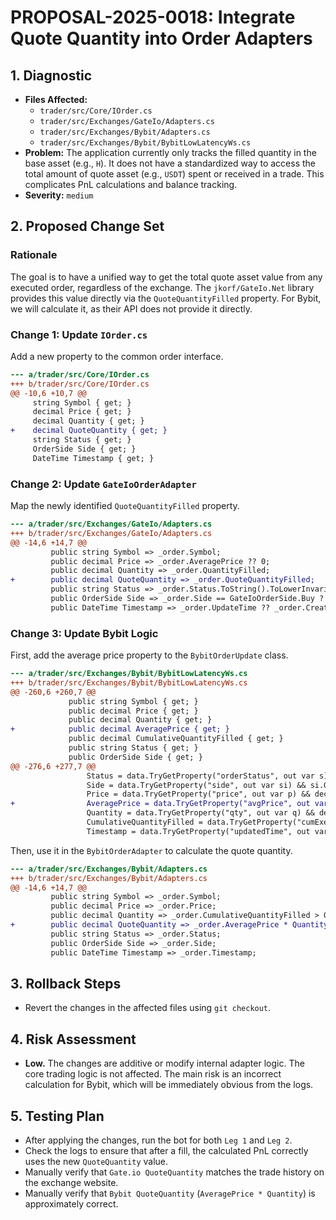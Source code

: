 # PROPOSAL-2025-0018: Integrate Quote Quantity into Order Adapters

## 1. Diagnostic
- **Files Affected:**
  - `trader/src/Core/IOrder.cs`
  - `trader/src/Exchanges/GateIo/Adapters.cs`
  - `trader/src/Exchanges/Bybit/Adapters.cs`
  - `trader/src/Exchanges/Bybit/BybitLowLatencyWs.cs`
- **Problem:** The application currently only tracks the filled quantity in the base asset (e.g., `H`). It does not have a standardized way to access the total amount of quote asset (e.g., `USDT`) spent or received in a trade. This complicates PnL calculations and balance tracking.
- **Severity:** `medium`

## 2. Proposed Change Set

### Rationale
The goal is to have a unified way to get the total quote asset value from any executed order, regardless of the exchange. The `jkorf/GateIo.Net` library provides this value directly via the `QuoteQuantityFilled` property. For Bybit, we will calculate it, as their API does not provide it directly.

### Change 1: Update `IOrder.cs`
Add a new property to the common order interface.

```diff
--- a/trader/src/Core/IOrder.cs
+++ b/trader/src/Core/IOrder.cs
@@ -10,6 +10,7 @@
     string Symbol { get; }
     decimal Price { get; }
     decimal Quantity { get; }
+    decimal QuoteQuantity { get; }
     string Status { get; }
     OrderSide Side { get; }
     DateTime Timestamp { get; }

```

### Change 2: Update `GateIoOrderAdapter`
Map the newly identified `QuoteQuantityFilled` property.

```diff
--- a/trader/src/Exchanges/GateIo/Adapters.cs
+++ b/trader/src/Exchanges/GateIo/Adapters.cs
@@ -14,6 +14,7 @@
         public string Symbol => _order.Symbol;
         public decimal Price => _order.AveragePrice ?? 0;
         public decimal Quantity => _order.QuantityFilled;
+        public decimal QuoteQuantity => _order.QuoteQuantityFilled;
         public string Status => _order.Status.ToString().ToLowerInvariant();
         public OrderSide Side => _order.Side == GateIoOrderSide.Buy ? OrderSide.Buy : OrderSide.Sell;
         public DateTime Timestamp => _order.UpdateTime ?? _order.CreateTime;

```

### Change 3: Update Bybit Logic
First, add the average price property to the `BybitOrderUpdate` class.

```diff
--- a/trader/src/Exchanges/Bybit/BybitLowLatencyWs.cs
+++ b/trader/src/Exchanges/Bybit/BybitLowLatencyWs.cs
@@ -260,6 +260,7 @@
             public string Symbol { get; }
             public decimal Price { get; }
             public decimal Quantity { get; }
+            public decimal AveragePrice { get; }
             public decimal CumulativeQuantityFilled { get; }
             public string Status { get; }
             public OrderSide Side { get; }
@@ -276,6 +277,7 @@
                 Status = data.TryGetProperty("orderStatus", out var s) ? s.GetString() : "unknown";
                 Side = data.TryGetProperty("side", out var si) && si.GetString() == "Buy" ? OrderSide.Buy : OrderSide.Sell;
                 Price = data.TryGetProperty("price", out var p) && decimal.TryParse(p.GetString(), out var price) ? price : 0;
+                AveragePrice = data.TryGetProperty("avgPrice", out var ap) && decimal.TryParse(ap.GetString(), out var avgPrice) ? avgPrice : 0;
                 Quantity = data.TryGetProperty("qty", out var q) && decimal.TryParse(q.GetString(), out var qty) ? qty : 0;
                 CumulativeQuantityFilled = data.TryGetProperty("cumExecQty", out var cq) && decimal.TryParse(cq.GetString(), out var cqty) ? cqty : 0;
                 Timestamp = data.TryGetProperty("updatedTime", out var ut) && long.TryParse(ut.GetString(), out var updatedTime) ? DateTimeOffset.FromUnixTimeMilliseconds(updatedTime).DateTime : DateTime.UtcNow;

```

Then, use it in the `BybitOrderAdapter` to calculate the quote quantity.

```diff
--- a/trader/src/Exchanges/Bybit/Adapters.cs
+++ b/trader/src/Exchanges/Bybit/Adapters.cs
@@ -14,6 +14,7 @@
         public string Symbol => _order.Symbol;
         public decimal Price => _order.Price;
         public decimal Quantity => _order.CumulativeQuantityFilled > 0 ? _order.CumulativeQuantityFilled : _order.Quantity;
+        public decimal QuoteQuantity => _order.AveragePrice * Quantity;
         public string Status => _order.Status;
         public OrderSide Side => _order.Side;
         public DateTime Timestamp => _order.Timestamp;

```

## 3. Rollback Steps
- Revert the changes in the affected files using `git checkout`.

## 4. Risk Assessment
- **Low.** The changes are additive or modify internal adapter logic. The core trading logic is not affected. The main risk is an incorrect calculation for Bybit, which will be immediately obvious from the logs.

## 5. Testing Plan
- After applying the changes, run the bot for both `Leg 1` and `Leg 2`.
- Check the logs to ensure that after a fill, the calculated PnL correctly uses the new `QuoteQuantity` value.
- Manually verify that `Gate.io QuoteQuantity` matches the trade history on the exchange website.
- Manually verify that `Bybit QuoteQuantity` (`AveragePrice * Quantity`) is approximately correct.